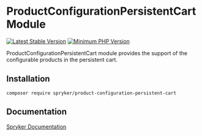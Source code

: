 # ProductConfigurationPersistentCart Module
[![Latest Stable Version](https://poser.pugx.org/spryker/product-configuration-persistent-cart/v/stable.svg)](https://packagist.org/packages/spryker/product-configuration-persistent-cart)
[![Minimum PHP Version](https://img.shields.io/badge/php-%3E%3D%207.4-8892BF.svg)](https://php.net/)

ProductConfigurationPersistentCart module provides the support of the configurable products in the persistent cart.

## Installation

```
composer require spryker/product-configuration-persistent-cart
```

## Documentation

[Spryker Documentation](https://academy.spryker.com/developing_with_spryker/module_guide/modules.html)
